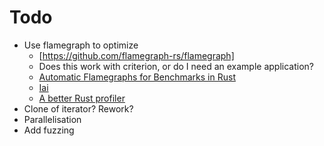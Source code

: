 # Todo

* Use flamegraph to optimize
  * [https://github.com/flamegraph-rs/flamegraph]
  * Does this work with criterion, or do I need an example application?
  * [Automatic Flamegraphs for Benchmarks in Rust](https://www.jibbow.com/posts/criterion-flamegraphs/)
  * [Iai](https://github.com/bheisler/iai)
  * [A better Rust profiler](https://matklad.github.io/2021/02/10/a-better-profiler.html)
* Clone of iterator? Rework?
* Parallelisation
* Add fuzzing
